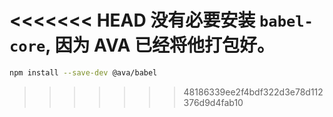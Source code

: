 <<<<<<< HEAD
没有必要安装 `babel-core`, 因为 AVA 已经将他打包好。
=======
```sh
npm install --save-dev @ava/babel
```
>>>>>>> 48186339ee2f4bdf322d3e78d112376d9d4fab10
